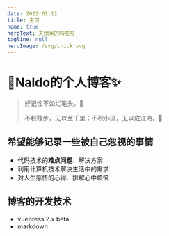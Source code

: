 ```yaml
---
date: 2022-01-12
title: 主页
home: true
heroText: 天然呆的呜啦啦
tagline: null
heroImage: /svg/chick.svg
---
```


# 🍉Naldo的个人博客✨

> 好记性不如烂笔头。📝
>
> 不积跬步，无以至千里；不积小流，无以成江海。🌊

## 希望能够记录一些被自己忽视的事情

- 代码技术的**难点问题**、解决方案
- 利用计算机技术解决生活中的需求
- 对人生感悟的心得、排解心中烦恼

## 博客的开发技术

- vuepress 2.x beta
- markdown
